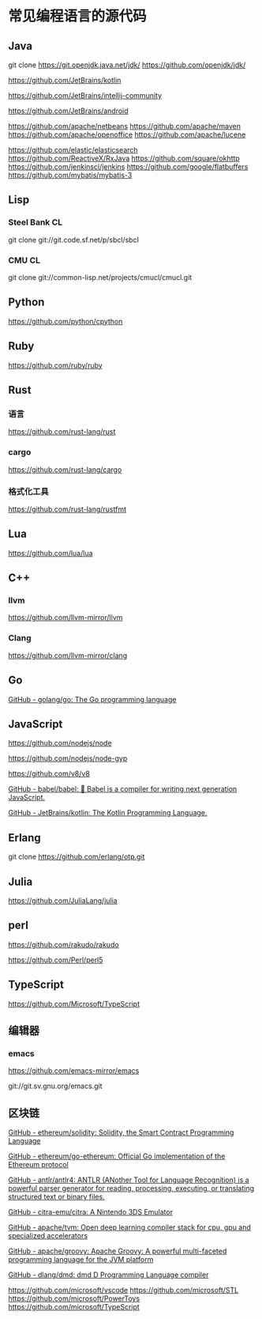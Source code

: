 # 常见编程语言的源代码

## Java 

git clone https://git.openjdk.java.net/jdk/
https://github.com/openjdk/jdk/

https://github.com/JetBrains/kotlin

https://github.com/JetBrains/intellij-community

https://github.com/JetBrains/android

https://github.com/apache/netbeans
https://github.com/apache/maven
https://github.com/apache/openoffice
https://github.com/apache/lucene

https://github.com/elastic/elasticsearch
https://github.com/ReactiveX/RxJava
https://github.com/square/okhttp
https://github.com/jenkinsci/jenkins
https://github.com/google/flatbuffers
https://github.com/mybatis/mybatis-3


## Lisp

### Steel Bank CL

git clone git://git.code.sf.net/p/sbcl/sbcl

### CMU CL

git clone git://common-lisp.net/projects/cmucl/cmucl.git

## Python

https://github.com/python/cpython

## Ruby

https://github.com/ruby/ruby

## Rust

### 语言

https://github.com/rust-lang/rust

### cargo

https://github.com/rust-lang/cargo

### 格式化工具

https://github.com/rust-lang/rustfmt

## Lua

https://github.com/lua/lua

## C++

### llvm

https://github.com/llvm-mirror/llvm

### Clang

https://github.com/llvm-mirror/clang

## Go

[GitHub - golang/go: The Go programming language](https://github.com/golang/go)


## JavaScript

https://github.com/nodejs/node

https://github.com/nodejs/node-gyp

https://github.com/v8/v8

[GitHub - babel/babel: 🐠 Babel is a compiler for writing next generation JavaScript.](https://github.com/babel/babel)

[GitHub - JetBrains/kotlin: The Kotlin Programming Language.](https://github.com/JetBrains/kotlin)


## Erlang

git clone https://github.com/erlang/otp.git

## Julia

https://github.com/JuliaLang/julia

## perl

https://github.com/rakudo/rakudo

https://github.com/Perl/perl5

## TypeScript

https://github.com/Microsoft/TypeScript

## 编辑器

### emacs

https://github.com/emacs-mirror/emacs

git://git.sv.gnu.org/emacs.git

## 区块链

[GitHub - ethereum/solidity: Solidity, the Smart Contract Programming Language](https://github.com/ethereum/solidity)

[GitHub - ethereum/go-ethereum: Official Go implementation of the Ethereum protocol](https://github.com/ethereum/go-ethereum)


[GitHub - antlr/antlr4: ANTLR (ANother Tool for Language Recognition) is a powerful parser generator for reading, processing, executing, or translating structured text or binary files.](https://github.com/antlr/antlr4)

[GitHub - citra-emu/citra: A Nintendo 3DS Emulator](https://github.com/citra-emu/citra)

[GitHub - apache/tvm: Open deep learning compiler stack for cpu, gpu and specialized accelerators](https://github.com/apache/tvm)

[GitHub - apache/groovy: Apache Groovy: A powerful multi-faceted programming language for the JVM platform](https://github.com/apache/groovy)

[GitHub - dlang/dmd: dmd D Programming Language compiler](https://github.com/dlang/dmd)


https://github.com/microsoft/vscode
https://github.com/microsoft/STL
https://github.com/microsoft/PowerToys
https://github.com/microsoft/TypeScript

